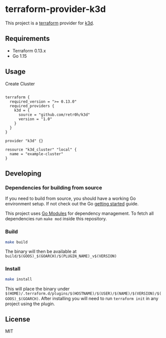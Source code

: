 # terraform-provider-k3d

This project is a [terraform](http://www.terraform.io/) provider for
[k3d](https://k3d.io/).

## Requirements

* Terraform 0.13.x
* Go 1.15

## Usage

Create Cluster

```hcl

terraform {
  required_version = ">= 0.13.0"
  required_providers {
    k3d = {
      source = "github.com/retr0h/k3d"
      version = "1.0"
    }
  }
}

provider "k3d" {}

resource "k3d_cluster" "local" {
  name = "example-cluster"
}
```

## Developing

### Dependencies for building from source

If you need to build from source, you should have a working Go environment setup.
If not check out the Go [getting started](http://golang.org/doc/install) guide.

This project uses [Go Modules](https://github.com/golang/go/wiki/Modules) for dependency management.
To fetch all dependencies run `make mod` inside this repository.

### Build

```sh
make build
```

The binary will then be available at `build/$(GOOS)_$(GOARCH)/$(PLUGIN_NAME)_v$(VERSION)`

### Install

```sh
make install
```

This will place the binary under `$(HOME)/.terraform.d/plugins/$(HOSTNAME)/$(USER)/$(NAME)/$(VERSION)/$(GOOS)_$(GOARCH)`.
After installing you will need to run `terraform init` in any project using the plugin.

## License

MIT
